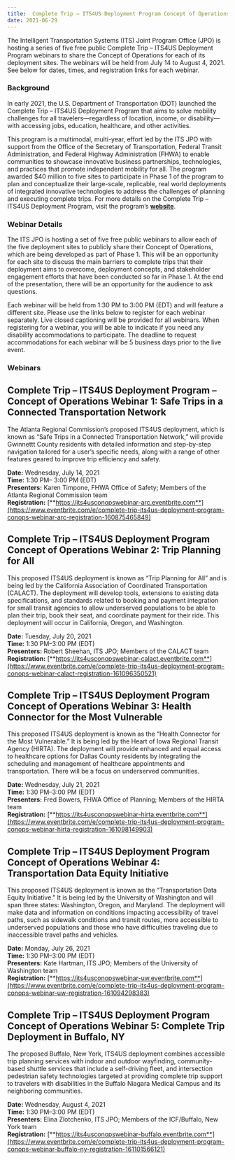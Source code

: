 ```yaml
---
title:  Complete Trip – ITS4US Deployment Program Concept of Operations Webinars
date: 2021-06-29
---
```


The Intelligent Transportation Systems (ITS) Joint Program Office (JPO) is hosting a series of five free public Complete Trip – ITS4US Deployment Program webinars to share the Concept of Operations for each of its deployment sites. The webinars will be held from July 14 to August 4, 2021. See below for dates, times, and registration links for each webinar.

### Background

In early 2021, the U.S. Department of Transportation (DOT) launched the Complete Trip – ITS4US Deployment Program that aims to solve mobility challenges for all travelers—regardless of location, income, or disability—with accessing jobs, education, healthcare, and other activities.

This program is a multimodal, multi-year, effort led by the ITS JPO with support from the Office of the Secretary of Transportation, Federal Transit Administration, and Federal Highway Administration (FHWA) to enable communities to showcase innovative business partnerships, technologies, and practices that promote independent mobility for all. The program awarded $40 million to five sites to participate in Phase 1 of the program to plan and conceptualize their large-scale, replicable, real world deployments of integrated innovative technologies to address the challenges of planning and executing complete trips. For more details on the Complete Trip – ITS4US Deployment Program, visit the program’s [**website**](https://www.its.dot.gov/its4us/index.htm).

### Webinar Details

The ITS JPO is hosting a set of five free public webinars to allow each of the five deployment sites to publicly share their Concept of Operations, which are being developed as part of Phase 1. This will be an opportunity for each site to discuss the main barriers to complete trips that their deployment aims to overcome, deployment concepts, and stakeholder engagement efforts that have been conducted so far in Phase 1. At the end of the presentation, there will be an opportunity for the audience to ask questions.

Each webinar will be held from 1:30 PM to 3:00 PM (EDT) and will feature a different site. Please use the links below to register for each webinar separately. Live closed captioning will be provided for all webinars. When registering for a webinar, you will be able to indicate if you need any disability accommodations to participate. The deadline to request accommodations for each webinar will be 5 business days prior to the live event.

### Webinars 

## Complete Trip – ITS4US Deployment Program – Concept of Operations Webinar 1: Safe Trips in a Connected Transportation Network

The Atlanta Regional Commission’s proposed ITS4US deployment, which is known as “Safe Trips in a Connected Transportation Network,” will provide Gwinnettt County residents with detailed information and step-by-step navigation tailored for a user’s specific needs, along with a range of other features geared to improve trip efficiency and safety.

**Date:** Wednesday, July 14, 2021  
**Time:** 1:30 PM– 3:00 PM (EDT)  
**Presenters:** Karen Timpone, FHWA Office of Safety; Members of the Atlanta Regional Commission team  
**Registration:** [**https://its4usconopswebinar-arc.eventbrite.com**](https://www.eventbrite.com/e/complete-trip-its4us-deployment-program-conops-webinar-arc-registration-160875465849)

## Complete Trip – ITS4US Deployment Program Concept of Operations Webinar 2: Trip Planning for All

This proposed ITS4US deployment is known as “Trip Planning for All” and is being led by the California Association of Coordinated Transportation (CALACT). The deployment will develop tools, extensions to existing data specifications, and standards related to booking and payment integration for small transit agencies to allow underserved populations to be able to plan their trip, book their seat, and coordinate payment for their ride. This deployment will occur in California, Oregon, and Washington.

**Date:** Tuesday, July 20, 2021  
**Time:** 1:30 PM–3:00 PM (EDT)  
**Presenters:** Robert Sheehan, ITS JPO; Members of the CALACT team  
**Registration:** [**https://its4usconopswebinar-calact.eventbrite.com**](https://www.eventbrite.com/e/complete-trip-its4us-deployment-program-conops-webinar-calact-registration-161096350521)

## Complete Trip – ITS4US Deployment Program Concept of Operations Webinar 3: Health Connector for the Most Vulnerable

This proposed ITS4US deployment is known as the “Health Connector for the Most Vulnerable.” It is being led by the Heart of Iowa Regional Transit Agency (HIRTA). The deployment will provide enhanced and equal access to healthcare options for Dallas County residents by integrating the scheduling and management of healthcare appointments and transportation. There will be a focus on underserved communities.

**Date:** Wednesday, July 21, 2021  
**Time:** 1:30 PM–3:00 PM (EDT)  
**Presenters:** Fred Bowers, FHWA Office of Planning; Members of the HIRTA team  
**Registration:** [**https://its4usconopswebinar-hirta.eventbrite.com**](https://www.eventbrite.com/e/complete-trip-its4us-deployment-program-conops-webinar-hirta-registration-161098149903)

## Complete Trip – ITS4US Deployment Program Concept of Operations Webinar 4: Transportation Data Equity Initiative

This proposed ITS4US deployment is known as the “Transportation Data Equity Initiative.” It is being led by the University of Washington and will span three states: Washington, Oregon, and Maryland. The deployment will make data and information on conditions impacting accessibility of travel paths, such as sidewalk conditions and transit routes, more accessible to underserved populations and those who have difficulties traveling due to inaccessible travel paths and vehicles.

**Date:** Monday, July 26, 2021  
**Time:** 1:30 PM–3:00 PM (EDT)  
**Presenters:** Kate Hartman, ITS JPO; Members of the University of Washington team  
**Registration:** [**https://its4usconopswebinar-uw.eventbrite.com**](https://www.eventbrite.com/e/complete-trip-its4us-deployment-program-conops-webinar-uw-registration-161094298383)

## Complete Trip – ITS4US Deployment Program Concept of Operations Webinar 5: Complete Trip Deployment in Buffalo, NY

The proposed Buffalo, New York, ITS4US deployment combines accessible trip planning services with indoor and outdoor wayfinding, community-based shuttle services that include a self-driving fleet, and intersection pedestrian safety technologies targeted at providing complete trip support to travelers with disabilities in the Buffalo Niagara Medical Campus and its neighboring communities.

**Date:** Wednesday, August 4, 2021  
**Time:** 1:30 PM–3:00 PM (EDT)  
**Presenters:** Elina Zlotchenko, ITS JPO; Members of the ICF/Buffalo, New York team  
**Registration:** [**https://its4usconopswebinar-buffalo.eventbrite.com**](https://www.eventbrite.com/e/complete-trip-its4us-deployment-program-conops-webinar-buffalo-ny-registration-161101566121)
